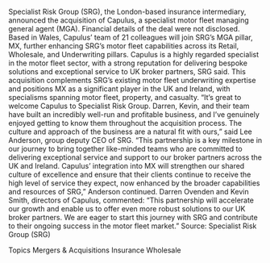 Specialist Risk Group (SRG), the London-based insurance intermediary, announced the acquisition of Capulus, a specialist motor fleet managing general agent (MGA).
Financial details of the deal were not disclosed.
Based in Wales, Capulus’ team of 21 colleagues will join SRG’s MGA pillar, MX, further enhancing SRG’s motor fleet capabilities across its Retail, Wholesale, and Underwriting pillars. Capulus is a highly regarded specialist in the motor fleet sector, with a strong reputation for delivering bespoke solutions and exceptional service to UK broker partners, SRG said.
This acquisition complements SRG’s existing motor fleet underwriting expertise and positions MX as a significant player in the UK and Ireland, with specialisms spanning motor fleet, property, and casualty.
“It’s great to welcome Capulus to Specialist Risk Group. Darren, Kevin, and their team have built an incredibly well-run and profitable business, and I’ve genuinely enjoyed getting to know them throughout the acquisition process. The culture and approach of the business are a natural fit with ours,” said Lee Anderson, group deputy CEO of SRG.
“This partnership is a key milestone in our journey to bring together like-minded teams who are committed to delivering exceptional service and support to our broker partners across the UK and Ireland. Capulus’ integration into MX will strengthen our shared culture of excellence and ensure that their clients continue to receive the high level of service they expect, now enhanced by the broader capabilities and resources of SRG,” Anderson continued.
Darren Ovenden and Kevin Smith, directors of Capulus, commented:
“This partnership will accelerate our growth and enable us to offer even more robust solutions to our UK broker partners. We are eager to start this journey with SRG and contribute to their ongoing success in the motor fleet market.”
Source: Specialist Risk Group (SRG)

Topics
Mergers & Acquisitions
Insurance Wholesale
